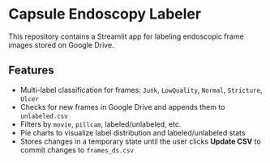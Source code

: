 ﻿# Capsule Endoscopy Labeler

This repository contains a Streamlit app for labeling endoscopic frame images stored on Google Drive. 

## Features
- Multi-label classification for frames: `Junk`, `LowQuality`, `Normal`, `Stricture`, `Ulcer`
- Checks for new frames in Google Drive and appends them to `unlabeled.csv`
- Filters by `movie`, `pillcam`, labeled/unlabeled, etc.
- Pie charts to visualize label distribution and labeled/unlabeled stats
- Stores changes in a temporary state until the user clicks **Update CSV** to commit changes to `frames_ds.csv`
